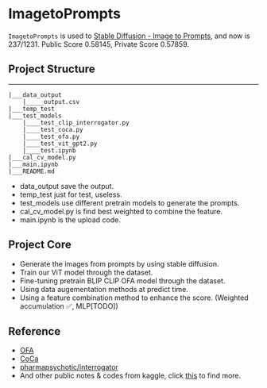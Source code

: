 # ImagetoPrompts

`ImagetoPrompts` is used to [Stable Diffusion - Image to Prompts](https://www.kaggle.com/competitions/stable-diffusion-image-to-prompts/overview), and now is 237/1231. Public Score 0.58145, Private Score 0.57859.

## Project Structure

--------------
    |___data_output
        |_____output.csv
    |___temp_test
    |___test_models
        |____test_clip_interrogator.py
        |____test_coca.py
        |____test_ofa.py
        |____test_vit_gpt2.py
        |____test.ipynb
    |___cal_cv_model.py
    |___main.ipynb
    |___README.md

- data_output save the output.
- temp_test just for test, useless.
- test_models use different pretrain models to generate the prompts.
- cal_cv_model.py is find best weighted to combine the feature.
- main.ipynb is the upload code.

## Project Core

- Generate the images from prompts by using stable diffusion. 
- Train our ViT model through the dataset.
- Fine-tuning pretrain BLIP CLIP OFA model through the dataset.
- Using data augementation methods at predict time.
- Using a feature combination method to enhance the score. (Weighted accumulation ✅, MLP[TODO])


## Reference

- [OFA](https://github.com/OFA-Sys/OFA)
- [CoCa](https://github.com/UKPLab/sentence-transformers)
- [pharmapsychotic/interrogator](https://github.com/pharmapsychotic/clip-interrogator)
- And other public notes & codes from kaggle, click [this](https://www.kaggle.com/competitionsstable-diffusion-image-to-prompts) to find more.
